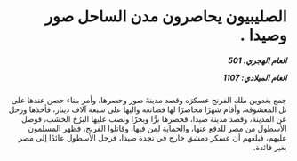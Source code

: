 <h1 dir="rtl">الصليبيون يحاصرون مدن الساحل صور وصيدا .</h1>

<h5 dir="rtl">العام الهجري:  501

العام الميلادي: 1107

</h5>

<p dir="rtl">جمع بغدوين ملك الفرنج عسكرَه وقصد مدينةَ صور وحصرها، وأمر ببناء حصن عندها على تل المعشوقة، وأقام شهرًا محاصرًا لها فصانعه واليها على سبعة آلاف دينار، فأخذها ورحل عن المدينة، وقصد مدينة صيدا، فحصرها برًّا وبحرًا ونصب عليها البرُجَ الخشب، فوصل الأسطول من مصر للدفع عنها، والحماية لمن فيها، وقاتلوا الفرنج، فظهر المسلمون عليهم، فبلغهم أن عسكر دمشق خارج في نجدة صيدا، فرحل الأسطول عائدًا إلى مصر بغير فائدة.</p></br>
